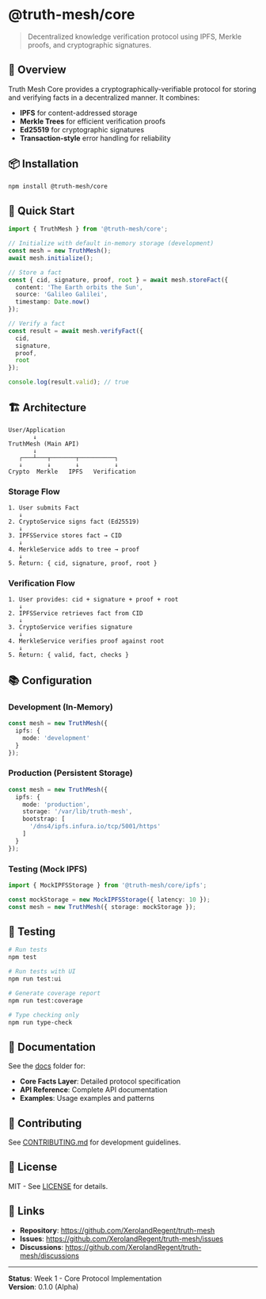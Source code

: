 # @truth-mesh/core

> Decentralized knowledge verification protocol using IPFS, Merkle proofs, and cryptographic signatures.

## 🎯 Overview

Truth Mesh Core provides a cryptographically-verifiable protocol for storing and verifying facts in a decentralized manner. It combines:

- **IPFS** for content-addressed storage
- **Merkle Trees** for efficient verification proofs
- **Ed25519** for cryptographic signatures
- **Transaction-style** error handling for reliability

## 📦 Installation

```bash
npm install @truth-mesh/core
```

## 🚀 Quick Start

```typescript
import { TruthMesh } from '@truth-mesh/core';

// Initialize with default in-memory storage (development)
const mesh = new TruthMesh();
await mesh.initialize();

// Store a fact
const { cid, signature, proof, root } = await mesh.storeFact({
  content: 'The Earth orbits the Sun',
  source: 'Galileo Galilei',
  timestamp: Date.now()
});

// Verify a fact
const result = await mesh.verifyFact({
  cid,
  signature,
  proof,
  root
});

console.log(result.valid); // true
```

## 🏗️ Architecture

```
User/Application
       ↓
TruthMesh (Main API)
       ↓
   ┌───┴───┬───────┬──────────┐
   ↓       ↓       ↓          ↓
Crypto  Merkle   IPFS   Verification
```

### Storage Flow

```
1. User submits Fact
   ↓
2. CryptoService signs fact (Ed25519)
   ↓
3. IPFSService stores fact → CID
   ↓
4. MerkleService adds to tree → proof
   ↓
5. Return: { cid, signature, proof, root }
```

### Verification Flow

```
1. User provides: cid + signature + proof + root
   ↓
2. IPFSService retrieves fact from CID
   ↓
3. CryptoService verifies signature
   ↓
4. MerkleService verifies proof against root
   ↓
5. Return: { valid, fact, checks }
```

## 📚 Configuration

### Development (In-Memory)

```typescript
const mesh = new TruthMesh({
  ipfs: {
    mode: 'development'
  }
});
```

### Production (Persistent Storage)

```typescript
const mesh = new TruthMesh({
  ipfs: {
    mode: 'production',
    storage: '/var/lib/truth-mesh',
    bootstrap: [
      '/dns4/ipfs.infura.io/tcp/5001/https'
    ]
  }
});
```

### Testing (Mock IPFS)

```typescript
import { MockIPFSStorage } from '@truth-mesh/core/ipfs';

const mockStorage = new MockIPFSStorage({ latency: 10 });
const mesh = new TruthMesh({ storage: mockStorage });
```

## 🧪 Testing

```bash
# Run tests
npm test

# Run tests with UI
npm run test:ui

# Generate coverage report
npm run test:coverage

# Type checking only
npm run type-check
```

## 📖 Documentation

See the [docs](../../docs/) folder for:
- **Core Facts Layer**: Detailed protocol specification
- **API Reference**: Complete API documentation
- **Examples**: Usage examples and patterns

## 🤝 Contributing

See [CONTRIBUTING.md](../../CONTRIBUTING.md) for development guidelines.

## 📄 License

MIT - See [LICENSE](../../LICENSE) for details.

## 🔗 Links

- **Repository**: https://github.com/XerolandRegent/truth-mesh
- **Issues**: https://github.com/XerolandRegent/truth-mesh/issues
- **Discussions**: https://github.com/XerolandRegent/truth-mesh/discussions

---

**Status**: Week 1 - Core Protocol Implementation  
**Version**: 0.1.0 (Alpha)
